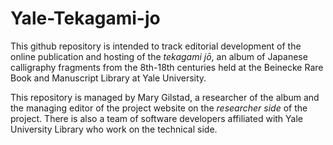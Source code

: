 # Yale-Tekagami-jo
This github repository is intended to track editorial development of the online publication and hosting of the _tekagami jō_, an album of Japanese calligraphy fragments from the 8th-18th centuries held at the Beinecke Rare Book and Manuscript Library at Yale University.

This repository is managed by Mary Gilstad, a researcher of the album and the managing editor of the project website on the _researcher side_ of the project. There is also a team of software developers affiliated with Yale University Library who work on the technical side.
